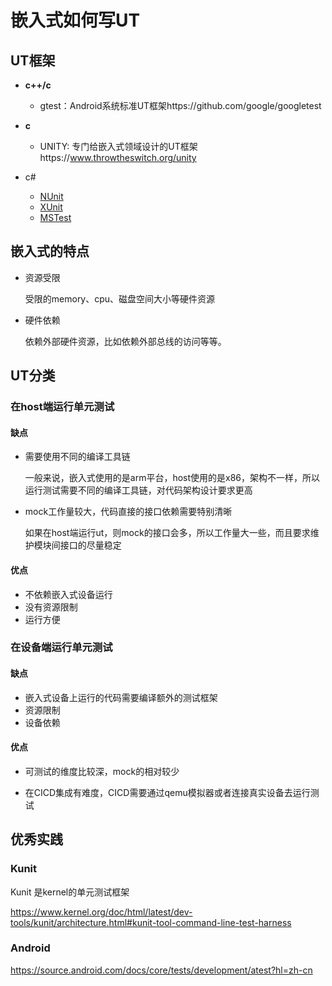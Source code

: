 # 嵌入式如何写UT

## UT框架

- **c++/c** 
  - gtest：Android系统标准UT框架https://github.com/google/googletest

- **c**
  - UNITY:  专门给嵌入式领域设计的UT框架https://www.throwtheswitch.org/unity

- c#
  - [NUnit](https://www.lambdatest.com/blog/nunit-vs-xunit-vs-mstest/#NUnit)
  - [XUnit](https://www.lambdatest.com/blog/nunit-vs-xunit-vs-mstest/#XUnit)
  - [MSTest](https://www.lambdatest.com/blog/nunit-vs-xunit-vs-mstest/#MSTest)

## 嵌入式的特点

- 资源受限

  受限的memory、cpu、磁盘空间大小等硬件资源

- 硬件依赖

  依赖外部硬件资源，比如依赖外部总线的访问等等。

## UT分类

### 在host端运行单元测试

#### 缺点

- 需要使用不同的编译工具链

  一般来说，嵌入式使用的是arm平台，host使用的是x86，架构不一样，所以运行测试需要不同的编译工具链，对代码架构设计要求更高

- mock工作量较大，代码直接的接口依赖需要特别清晰

  如果在host端运行ut，则mock的接口会多，所以工作量大一些，而且要求维护模块间接口的尽量稳定

#### 优点

- 不依赖嵌入式设备运行
- 没有资源限制
- 运行方便

### 在设备端运行单元测试

#### 缺点

- 嵌入式设备上运行的代码需要编译额外的测试框架
- 资源限制
- 设备依赖

#### 优点

- 可测试的维度比较深，mock的相对较少

- 在CICD集成有难度，CICD需要通过qemu模拟器或者连接真实设备去运行测试

  

## 优秀实践

### Kunit

Kunit 是kernel的单元测试框架

https://www.kernel.org/doc/html/latest/dev-tools/kunit/architecture.html#kunit-tool-command-line-test-harness

### Android 

https://source.android.com/docs/core/tests/development/atest?hl=zh-cn
